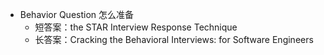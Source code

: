 - Behavior Question 怎么准备
	- 短答案：the STAR Interview Response Technique
	- 长答案：Cracking the Behavioral Interviews: for Software Engineers